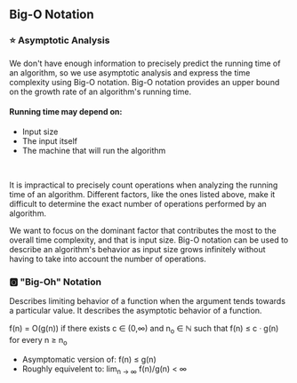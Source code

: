 ## Big-O Notation
### ⭐️ Asymptotic Analysis
We don't have enough information to precisely predict the running time of an 
algorithm, so we use asymptotic analysis and express the time complexity using
Big-O notation.  Big-O notation provides an upper bound on the growth rate of 
an algorithm's running time.
#### Running time may depend on:
- Input size
- The input itself
- The machine that will run the algorithm
<br>

It is impractical to precisely count operations when analyzing the running time
of an algorithm. Different factors, like the ones listed above, make it difficult to determine the exact number 
of operations performed by an algorithm.

We want to focus on the dominant factor that contributes the most to the overall 
time complexity, and that is input size. Big-O notation can be used to describe an 
algorithm's behavior as input size grows infinitely without having to take into account 
the number of operations.

### 🅾️ "Big-Oh" Notation
Describes limiting behavior of a function when the argument tends towards a particular value.
It describes the asymptotic behavior of a function.

f(n) = O(g(n)) if there exists c ∈ (0,∞) and n<sub>o</sub> ∈ ℕ such that f(n) ≤ c ᐧ g(n) for every n ≥ n<sub>o</sub>
- Asymptomatic version of: f(n) ≤ g(n)
- Roughly equivelent to: lim<sub>n → ∞</sub> f(n)/g(n) < ∞
